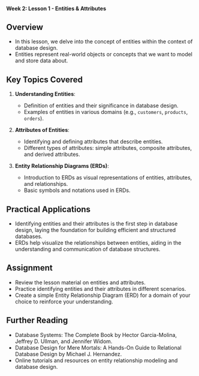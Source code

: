 
#### Week 2: Lesson 1 - Entities & Attributes

## Overview

- In this lesson, we delve into the concept of entities within the context of database design.
- Entities represent real-world objects or concepts that we want to model and store data about. 

## Key Topics Covered

1. **Understanding Entities**:
    - Definition of entities and their significance in database design.
    - Examples of entities in various domains (e.g., `customers`, `products`, `orders`).

2. **Attributes of Entities**:
    - Identifying and defining attributes that describe entities.
    - Different types of attributes: simple attributes, composite attributes, and derived attributes.

3. **Entity Relationship Diagrams (ERDs)**:
    - Introduction to ERDs as visual representations of entities, attributes, and relationships.
    - Basic symbols and notations used in ERDs.

## Practical Applications

- Identifying entities and their attributes is the first step in database design, laying the foundation for building efficient and structured databases.
- ERDs help visualize the relationships between entities, aiding in the understanding and communication of database structures.

## Assignment

- Review the lesson material on entities and attributes.
- Practice identifying entities and their attributes in different scenarios.
- Create a simple Entity Relationship Diagram (ERD) for a domain of your choice to reinforce your understanding.

## Further Reading

- Database Systems: The Complete Book by Hector Garcia-Molina, Jeffrey D. Ullman, and Jennifer Widom.
- Database Design for Mere Mortals: A Hands-On Guide to Relational Database Design by Michael J. Hernandez.
- Online tutorials and resources on entity relationship modeling and database design.
